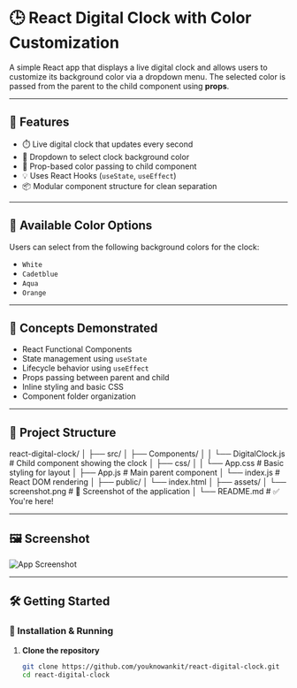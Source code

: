 # 🕒 React Digital Clock with Color Customization

A simple React app that displays a live digital clock and allows users to customize its background color via a dropdown menu. The selected color is passed from the parent to the child component using **props**.

---

## 🚀 Features

- ⏱️ Live digital clock that updates every second
- 🎨 Dropdown to select clock background color
- 🔁 Prop-based color passing to child component
- 💡 Uses React Hooks (`useState`, `useEffect`)
- 📦 Modular component structure for clean separation

---

## 🎨 Available Color Options

Users can select from the following background colors for the clock:

- `White`
- `Cadetblue`
- `Aqua`
- `Orange`

---

## 🧠 Concepts Demonstrated

- React Functional Components
- State management using `useState`
- Lifecycle behavior using `useEffect`
- Props passing between parent and child
- Inline styling and basic CSS
- Component folder organization

---

## 📁 Project Structure
react-digital-clock/
│
├── src/
│ ├── Components/
│ │ └── DigitalClock.js # Child component showing the clock
│ ├── css/
│ │ └── App.css # Basic styling for layout
│ ├── App.js # Main parent component
│ └── index.js # React DOM rendering
│
├── public/
│ └── index.html
│
├── assets/
│ └── screenshot.png # 📸 Screenshot of the application
│
└── README.md # ✅ You're here!


---

## 🖼️ Screenshot

![App Screenshot](./assets/screenshot.png)

---

## 🛠️ Getting Started

### 🔧 Installation & Running

1. **Clone the repository**
   ```bash
   git clone https://github.com/youknowankit/react-digital-clock.git
   cd react-digital-clock
